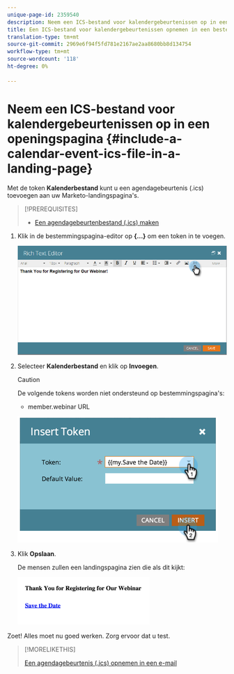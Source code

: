 ```yaml
---
unique-page-id: 2359540
description: Neem een ICS-bestand voor kalendergebeurtenissen op in een bestemmingspagina - Marketo Docs - Productdocumentatie
title: Een ICS-bestand voor kalendergebeurtenissen opnemen in een bestemmingspagina
translation-type: tm+mt
source-git-commit: 2969e6f94f5fd781e2167ae2aa8680bb8d134754
workflow-type: tm+mt
source-wordcount: '118'
ht-degree: 0%

---
```



# Neem een ICS-bestand voor kalendergebeurtenissen op in een openingspagina {#include-a-calendar-event-ics-file-in-a-landing-page}

Met de token **Kalenderbestand** kunt u een agendagebeurtenis (.ics) toevoegen aan uw Marketo-landingspagina&#39;s.

>[!PREREQUISITES]
>
>* [Een agendagebeurtenbestand (.ics) maken](/help/marketo/product-docs/email-marketing/general/functions-in-the-editor/create-a-calendar-event-ics-file.md)


1. Klik in de bestemmingspagina-editor op **{...}** om een token in te voegen.

   ![](assets/image2015-7-8-17-3a51-3a29.png)

1. Selecteer **Kalenderbestand** en klik op **Invoegen**.

   >[!CAUTION]
   >
   >De volgende tokens worden niet ondersteund op bestemmingspagina&#39;s:
   >
   >* member.webinar URL


   ![](assets/image2015-1-6-16-3a31-3a28.png)

1. Klik **Opslaan**.

   De mensen zullen een landingspagina zien die als dit kijkt:

   ![](assets/image2015-1-6-16-3a42-3a51.png)

Zoet! Alles moet nu goed werken. Zorg ervoor dat u test.

>[!MORELIKETHIS]
>
>[Een agendagebeurtenis (.ics) opnemen in een e-mail](/help/marketo/product-docs/email-marketing/general/functions-in-the-editor/include-a-calendar-event-ics-in-an-email.md)
